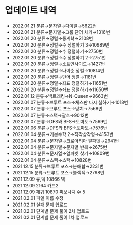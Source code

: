 # 업데이트 내역 
- 2022.01.21 분류→문자열→다이얼→5622번
- 2022.01.21 분류→문자열→그룹 단어 체커→1316번
- 2022.01.20 분류→정렬→통계학→2108번
- 2022.01.20 분류→정렬→수 정렬하기 3→10989번
- 2022.01.20 분류→정렬→수 정렬하기→2750번
- 2022.01.20 분류→정렬→수 정렬하기 2→2751번
- 2022.01.20 분류→정렬→소트인사이드→1427번
- 2022.01.20 분류→정렬→나이순 정렬→10814번
- 2022.01.20 분류→정렬→단어 정렬→1181번
- 2022.01.20 분류→정렬→좌표 정렬하기→11651번
- 2022.01.20 분류→정렬→좌표 정렬하기→11650번
- 2022.01.12 분류→백트래킹→N-Queen→9663번
- 2022.01.07 분류→브루트 포스→체스판 다시 칠하기→1018번
- 2022.01.07 분류→브루트 포스→덩치→7568번
- 2022.01.07 분류→스택→괄호→9012번
- 2022.01.07 분류→DFS와 BFS→토마토→7569번
- 2022.01.06 분류→DFS와 BFS→토마토→7576번
- 2022.01.04 분류→기본수학 2→직각삼각형→4153번
- 2022.01.04 분류→문자열→크로아티아 알파벳→2941번
- 2022.01.04 분류→문자열→문자열 반복→2675번
- 2022.01.04 분류→문자열→알파벳 찾기→10809번
- 2022.01.04 분류→스택→스택→10828번
- 2021.12.15 분류→브루트 포스→분해합→2231번
- 2021.12.15 분류→브루트 포스→블랙잭→2798번
- 2021.12.09 큐,덱 10866 덱
- 2021.12.09 2164 카드2
- 2021.12.09 재귀 10870 피보나치 수 5
- 2021.02.01 파일 이름 수정
- 2021.02.01 실패 문제 업로드
- 2021.02.01 단계별 문제 풀이 2차 업로드
- 2021.02.01 단계별 문제 풀이 1차 업로드
